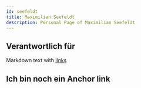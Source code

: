 ```yaml
---
id: seefeldt
title: Maximilian Seefeldt
description: Personal Page of Maximilian Seefeldt
---
```


## Verantwortlich für

Markdown text with [links](../AP1/hello.md)

## Ich bin noch ein Anchor link